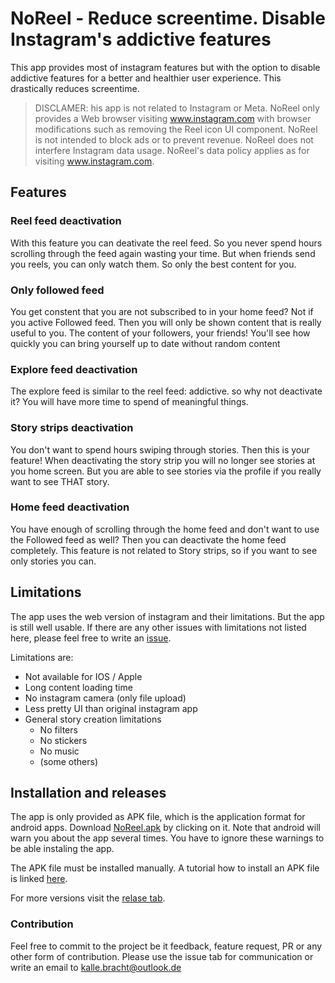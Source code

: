 # NoReel - Reduce screentime. Disable Instagram's addictive features
This app provides most of instagram features but with the option to disable addictive features 
for a better and healthier user experience. This drastically reduces screentime.

> DISCLAMER: his app is not related to Instagram or Meta. NoReel only provides a Web browser visiting www.instagram.com
>  with browser modifications such as removing the Reel icon UI component. NoReel is not intended to block ads or to prevent revenue.
>  NoReel does not interfere Instagram data usage. NoReel's data policy applies as for visiting www.instagram.com.

## Features
### Reel feed deactivation
With this feature you can deativate the reel feed. So you never spend hours scrolling through the feed again wasting your time.
But when friends send you reels, you can only watch them. So only the best content for you. 

### Only followed feed
You get constent that you are not subscribed to in your home feed? Not if you active Followed feed. 
Then you will only be shown content that is really useful to you. The content of your followers, your friends!
You'll see how quickly you can bring yourself up to date without random content

### Explore feed deactivation
The explore feed is similar to the reel feed: addictive. so why not deactivate it? You will have more time to spend of meaningful things.

### Story strips deactivation
You don't want to spend hours swiping through stories. Then this is your feature! When deactivating the story strip you will no longer see stories at you home screen.
But you are able to see stories via the profile if you really want to see THAT story.

### Home feed deactivation
You have enough of scrolling through the home feed and don't want to use the Followed feed as well? Then you can deactivate the home feed completely.
This feature is not related to Story strips, so if you want to see only stories you can. 

## Limitations
The app uses the web version of instagram and their limitations.
But the app is still well usable. If there are any other issues with limitations not listed here,
please feel free to write an [issue](https://github.com/Kalbra/noreel/issues/new).

Limitations are:
- Not available for IOS / Apple
- Long content loading time
- No instagram camera (only file upload)
- Less pretty UI than original instagram app
- General story creation limitations
  - No filters
  - No stickers
  - No music
  - (some others)


## Installation and releases
The app is only provided as APK file, which is the application format for android apps.
Download [NoReel.apk](https://github.com/Kalbra/NoReel/releases/latest/download/NoReel.apk) by clicking on it. Note that android will warn you about the app several times. 
You have to ignore these warnings to be able instaling the app.

The APK file must be installed manually. A tutorial how to install an APK file is linked 
[here](https://www.lifewire.com/install-apk-on-android-4177185). 

For more versions visit the [relase tab](https://github.com/Kalbra/NoReel/releases).
### Contribution
Feel free to commit to the project be it feedback, feature request, 
PR or any other form of contribution. Please use the issue tab for communication or 
write an email to [kalle.bracht@outlook.de](mailto:kalle.bracht@outlook.de)
